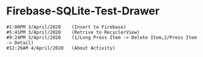 # Firebase-SQLite-Test-Drawer 
	#1:00PM 3/April/2020	(Insert to Firebase)
	#5:41PM 3/April/2020	(Retrive to RecyclerView)
	#9:24PM 3/April/2020	(1/Long Press Item -> Delete Item,2/Press Item -> Detail)
	#12:26AM 4/April/2020	(About Activity)
	
	
